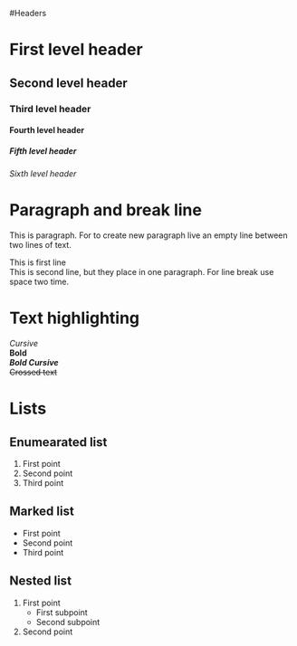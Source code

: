 #Headers

# First level header
## Second level header
### Third level header
#### Fourth level header
##### Fifth level header
###### Sixth level header

# Paragraph and break line

This is paragraph. For to create new paragraph live an empty line between two lines of text.

This is first line  
This is second line, but they place in one paragraph. For line break use space two time.

# Text highlighting

*Cursive*  
**Bold**  
***Bold Cursive***  
~~Crossed text~~

# Lists

## Enumearated list

1. First point
2. Second point
3. Third point

## Marked list

- First point
- Second point
- Third point

## Nested list

1. First point
    - First subpoint
    - Second subpoint
2. Second point

